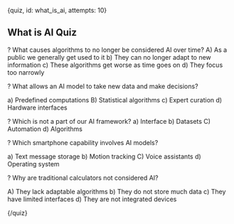
{quiz, id: what_is_ai, attempts: 10}

## What is AI Quiz

? What causes algorithms to no longer be considered AI over time?
A) As a public we generally get used to it
b) They can no longer adapt to new information
c) These algorithms get worse as time goes on
d) They focus too narrowly

? What allows an AI model to take new data and make decisions?

a) Predefined computations
B) Statistical algorithms
c) Expert curation
d) Hardware interfaces

? Which is not a part of our AI framework?
a) Interface
b) Datasets
C) Automation
d) Algorithms

? Which smartphone capability involves AI models?

a) Text message storage
b) Motion tracking
C) Voice assistants
d) Operating system

? Why are traditional calculators not considered AI?

A) They lack adaptable algorithms
b) They do not store much data
c) They have limited interfaces
d) They are not integrated devices

{/quiz}
